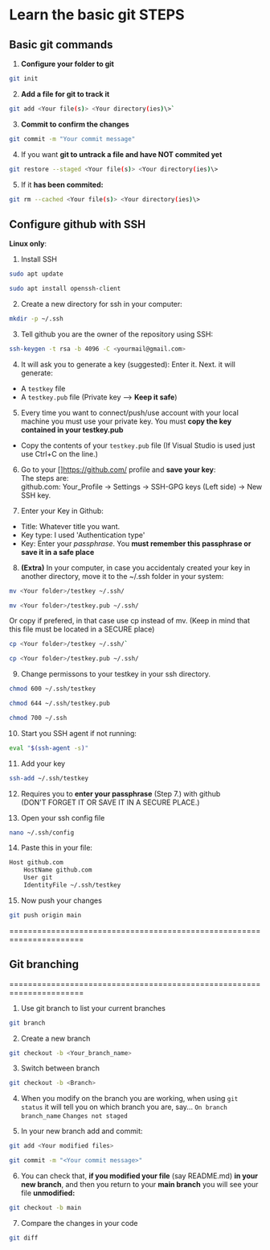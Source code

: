 # Learn the basic git STEPS

## Basic git commands
1. **Configure your folder to git**
```bash
git init
```

2. **Add a file for git to track it**
```bash
git add <Your file(s)> <Your directory(ies)\>`
```

3. **Commit to confirm the changes**
```bash
git commit -m "Your commit message"
```

4. If you want **git to untrack a file and have NOT commited yet**
```bash
git restore --staged <Your file(s)> <Your directory(ies)\>
```

5. If it **has been commited:**
```bash
git rm --cached <Your file(s)> <Your directory(ies)\>
```

## Configure github with SSH


**Linux only**:
1. Install SSH
```bash
sudo apt update
```
```bash
sudo apt install openssh-client
```

2. Create a new directory for ssh in your computer:
```bash
mkdir -p ~/.ssh
```

3. Tell github you are the owner of the repository using SSH:
```bash
ssh-keygen -t rsa -b 4096 -C <yourmail@gmail.com>
```

4. It will ask you to generate a key (suggested): Enter it.
Next. it will generate:
- A `testkey` file
- A `testkey.pub` file (Private key --> **Keep it safe**)

5. Every time you want to connect/push/use account with your local machine you
must use your private key. You must **copy the key contained in your testkey.pub**<br>
- Copy the contents of your `testkey.pub` file (If Visual Studio is used just use
Ctrl+C on the line.)<br>

6. Go to your []https://github.com/ profile and **save your key**:<br>
The steps are:<br>
github.com: Your_Profile -> Settings -> SSH-GPG keys (Left side) -> New SSH key.<br>

7. Enter your Key in Github:
- Title: Whatever title you want. 
- Key type: I used 'Authentication type'
- Key: Enter your *passphrase*. You **must remember this passphrase or save it in a safe place**<br>

8. **(Extra)** In your computer, in case you accidentaly created your key in another directory,
move it to the ~/.ssh folder in your system:
```bash
mv <Your folder>/testkey ~/.ssh/
```
```bash
mv <Your folder>/testkey.pub ~/.ssh/
```

Or copy if prefered, in that case use cp instead of mv.
(Keep in mind that this file must be located in a SECURE place)
```bash
cp <Your folder>/testkey ~/.ssh/`
```
```bash
cp <Your folder>/testkey.pub ~/.ssh/
```

9. Change permissons to your testkey in your ssh directory.
```bash
chmod 600 ~/.ssh/testkey
```
```bash
chmod 644 ~/.ssh/testkey.pub
```
```bash
chmod 700 ~/.ssh
```

10. Start you SSH agent if not running:
```bash
eval "$(ssh-agent -s)"
```

11. Add your key
```bash
ssh-add ~/.ssh/testkey
```

12.  Requires you to **enter your passphrase** (Step 7.) with github<br>
(DON'T FORGET IT OR SAVE IT IN A SECURE PLACE.) 

13. Open your ssh config file
```bash
nano ~/.ssh/config
```

14. Paste this in your file:
```bash
Host github.com
    HostName github.com
    User git
    IdentityFile ~/.ssh/testkey
```

15. Now push your changes
```bash
git push origin main
```

======================================================================
## Git branching
======================================================================

<!--
o --- o --- o ---- o (main/master branch)
            |
            o ---- o (feature branch)



       (branch 1)     o
                    /   \ 
(main) o --- o --- o --- o ---  o  (merging)
                   |            /
       (branch 2)  o --------- o 
 -->

1. Use git branch to list your current branches
```bash
git branch
```
2. Create a new branch
```bash
git checkout -b <Your_branch_name>
```

3. Switch between branch
```bash
git checkout -b <Branch>
```

4. When you modify on the branch you are working, when using ```git status```
it will tell you on which branch you are, say...
```On branch branch_name```
```Changes not staged```

5. In your new branch add and commit:
```bash
git add <Your modified files>
```
```bash
git commit -m "<Your commit message>"
```

6. You can check that, **if you modified your file** (say README.md) **in your new branch**, 
and then you return to your **main branch** you will see your file **unmodified:**

```bash
git checkout -b main
```

7. Compare the changes in your code
```bash
git diff
```